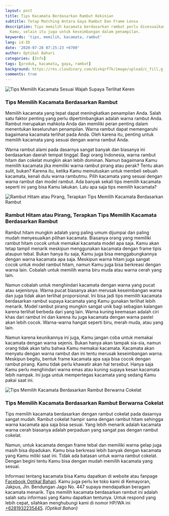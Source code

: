 ```yaml
---
layout: post
title: Tips Kacamata Berdasarkan Rambut Kekinian
subtitle: Tetap Matching Antara Gaya Rambut Dan Frame Lensa
description: Tips memilih kacamata berdasarkan rambut perlu disesuaikan dengan warna rambut
  Kamu, selain itu juga untuk keseimbangan dalam penampilan.
keywords: 'tips, memilih, kacamata, rambut'
lang: id-ID
date: '2020-07-28 07:25:23 +0700'
author: Optikal Bahari
categories: [Info]
tags: [produk, kacamata, gaya, rambut]
background: https://res.cloudinary.com/divkqrf7k/image/upload/c_fill,g_face,q_auto,f_avif,w_1920,h_1281/posts/french-girl/french-girl-07
comments: true
---
```


<div class="card shadow p-3 bg-white mb-5">
  <img
    itemprop="image"
    data-src="/assets/img/posts/french-girl/french-girl-01.webp"
    class="card-img-top"
    src="/assets/img/posts/french-girl/french-girl-01.webp"
    alt="Tips Memilih Kacamata Sesuai Wajah Supaya Terlihat Keren" />
  <div class="card-body">
    <h3 class="card-title">Tips Memilih Kacamata Berdasarkan Rambut</h3>
    <p class="card-text text-left">
      Memilih kacamata yang tepat dapat meningkatkan penampilan Anda. Salah satu
			faktor penting yang perlu dipertimbangkan adalah warna rambut Anda. Rambut
			merupakan mahkota Anda dan memiliki peran penting dalam menentukan
			keseluruhan penampilan. Warna rambut dapat memengaruhi bagaimana kacamata
			terlihat pada Anda. Oleh karena itu, penting untuk memilih kacamata yang
			sesuai dengan warna rambut Anda.
    </p>
    <p class="card-text text-left">
      Warna rambut alami pada dasarnya sangat banyak dan biasanya ini
			berdasarkan daerah tempat tinggal. Bagi orang Indonesia, warna rambut
			hitam dan cokelat mungkin akan lebih dominan. Namun bagaimana Kamu memilih
			kacamata jika memiliki warna rambut pirang atau perak? Tentu akan sulit,
			bukan? Karena itu, ketika Kamu memutuskan untuk membeli sebuah kacamata,
			kenali dulu warna rambutmu. Pilih kacamata yang sesuai dengan warna rambut
			dan model rambut. Ada banyak sekali tips memilih kacamata seperti ini yang
			bisa Kamu lakukan. Lalu apa saja tips memilih kacamata?
    </p>
  </div>
</div>

<div class="card shadow p-3 bg-white mb-5">
  <img
    data-src="/assets/img/posts/french-girl/french-girl-02.webp"
    class="card-img-top"
    src="/assets/img/posts/french-girl/french-girl-02.webp"
    class="card-img-top"
    alt="Rambut Hitam atau Pirang, Terapkan Tips Memilih Kacamata Berdasarkan Rambut" />
  <div class="card-body">
    <h3 class="card-title">
      Rambut Hitam atau Pirang, Terapkan Tips Memilih Kacamata Berdasarkan
			Rambut
    </h3>
    <p class="card-text text-left">
      Rambut hitam mungkin adalah yang paling umum dijumpai dan paling mudah
			menyesuaikan pilihan kacamata. Biasanya orang yang memiliki rambut hitam
			cocok untuk memakai kacamata model apa saja. Kamu akan tetap tampil
			menarik meskipun menggunakan kacamata dengan frame tipis ataupun tebal.
			Bukan hanya itu saja, Kamu juga bisa menggabungkannya dengan warna
			kacamata apa saja. Meskipun warna hitam juga sangat cocok untuk model
			rambut hitam, namun Kamu juga bisa berkreasi dengan warna lain. Cobalah
			untuk memilih warna biru muda atau warna cerah yang lain.
    </p>
    <p class="card-text text-left">
      Namun cobalah untuk menghindari kacamata dengan warna yang pucat atau
			sejenisnya. Warna pucat biasanya akan merusak keseimbangan warna dan juga
			tidak akan terlihat proporsional. Ini bisa jadi tips memilih kacamata
			berdasarkan rambut supaya kacamata yang Kamu gunakan terlihat lebih
			menarik. Model rambut pirang mungkin sangat unik bagi sebagian kalangan
			karena terlihat berbeda dari yang lain. Warna kuning keemasan adalah ciri
			khas dari rambut ini dan karena itu juga kacamata dengan warna pastel akan
			lebih cocok. Warna-warna hangat seperti biru, merah muda, atau yang lain.
    </p>
    <p class="card-text text-left">
      Namun karena keunikannya ini juga, Kamu jangan coba untuk memakai kacamata
			dengan warna sejenis. Bukan hanya akan tampak sia-sia, namun orang tidak
			akan tahu bahwa Kamu memakai kacamata. Kacamata akan menyatu dengan warna
			rambut dan ini tentu merusak keseimbangan warna. Meskipun begitu, bentuk
			frame kacamata apa saja bisa cocok dengan rambut pirang. Kamu tidak perlu
			khawatir akan hal tersebut. Hanya saja Kamu perlu menghindari warna emas
			atau kuning supaya kesan kacamata lebih nampak. Ini juga untuk mempertegas
			kacamata yang sedang Kamu pakai saat ini.
    </p>
  </div>
</div>

<div class="card shadow p-3 bg-white mb-5">
  <img
    data-src="/assets/img/posts/french-girl/french-girl-08.webp"
    class="card-img-top"
    src="/assets/img/posts/french-girl/french-girl-08.webp"
    class="card-img-top"
    alt="Tips Memilih Kacamata Berdasarkan Rambut Berwarna Cokelat" />
  <div class="card-body">
    <h3 class="card-title">
      Tips Memilih Kacamata Berdasarkan Rambut Berwarna Cokelat
    </h3>
    <p class="card-text text-left">
      Tips memilih kacamata berdasarkan dengan rambut cokelat pada dasarnya
			sangat mudah. Rambut cokelat hampir sama dengan rambut hitam sehingga
			warna kacamata apa saja bisa sesuai. Yang lebih menarik adalah kacamata
			warna cerah biasanya adalah perpaduan yang sangat pas dengan rambut
			cokelat.
    </p>
    <p class="card-text text-left">
      Namun, untuk kacamata dengan frame tebal dan memiliki warna gelap juga
			masih bisa dipadukan. Kamu bisa berkreasi lebih banyak dengan kacamata
			yang Kamu miliki saat ini. Tidak ada batasan untuk warna rambut cokelat.
			Dengan begini tentu Kamu bisa dengan mudah memilih kacamata yang sesuai.
    </p>
    <p class="card-text text-left">
      Informasi tentang kacamata bisa Kamu dapatkan di website atau fanpage
      <a
        href="https://www.facebook.com/optikalbahari"
        id="FBClick"
        title="Facebook Page Optikal Bahari"
        class="FacebookPage">Facebook Optikal Bahari</a>. Kamu juga perlu ke toko kami di Kemayoran, Jakpus, Jln. Bendungan Jago
			No. 447 supaya mendapatkan beragam kacamata menarik. Tips memilih kacamata
			berdasarkan rambut ini adalah salah satu informasi yang Kamu dapatkan
			tentunya. Untuk respond yang lebih cepat, silahkan menghubungi kami di
			nomor HP/WA ini
      <a
        href="https://api.whatsapp.com/send?phone=6281932235445&text=Hallo%2C+saya+butuh+informasi+lebih+lanjut+mengenai+Optikal+Bahari"
        id="WhatsAppClick"
        class="WhatsAppCall"
        title="Call WhatsApp">+6281932235445</a>.
      <em>(Optikal Bahari)</em>
    </p>
  </div>
</div>

